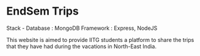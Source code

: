 # EndSem Trips
Stack - 
Database : MongoDB
Framework : Express, NodeJS

This website is aimed to provide IITG students a platform to share the trips that they have had during the vacations
in North-East India.
